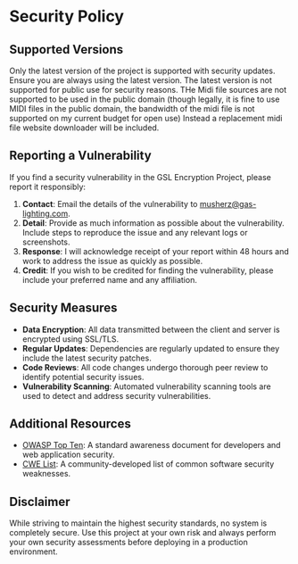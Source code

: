 # Security Policy

## Supported Versions
Only the latest version of the project is supported with security updates. Ensure you are always using the latest version.
The latest version is not supported for public use for security reasons. THe Midi file sources are not supported to be used in the public domain (though legally, it is fine to use MIDI files in the public domain, the bandwidth of the midi file is not supported on my current budget for open use)
Instead a replacement midi file website downloader will be included.

## Reporting a Vulnerability
If you find a security vulnerability in the GSL Encryption Project, please report it responsibly:

1. **Contact**: Email the details of the vulnerability to [musherz@gas-lighting.com](mailto:musherz@gas-lighting.com).
2. **Detail**: Provide as much information as possible about the vulnerability. Include steps to reproduce the issue and any relevant logs or screenshots.
3. **Response**: I will acknowledge receipt of your report within 48 hours and work to address the issue as quickly as possible.
4. **Credit**: If you wish to be credited for finding the vulnerability, please include your preferred name and any affiliation.

## Security Measures
- **Data Encryption**: All data transmitted between the client and server is encrypted using SSL/TLS.
- **Regular Updates**: Dependencies are regularly updated to ensure they include the latest security patches.
- **Code Reviews**: All code changes undergo thorough peer review to identify potential security issues.
- **Vulnerability Scanning**: Automated vulnerability scanning tools are used to detect and address security vulnerabilities.

## Additional Resources
- [OWASP Top Ten](https://owasp.org/www-project-top-ten/): A standard awareness document for developers and web application security.
- [CWE List](https://cwe.mitre.org/): A community-developed list of common software security weaknesses.

## Disclaimer
While striving to maintain the highest security standards, no system is completely secure. Use this project at your own risk and always perform your own security assessments before deploying in a production environment.
